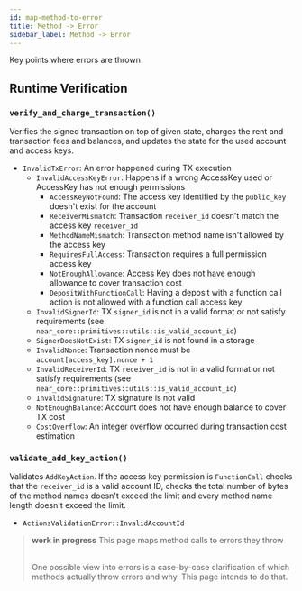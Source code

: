 ```yaml
---
id: map-method-to-error
title: Method -> Error
sidebar_label: Method -> Error
---
```



Key points where errors are thrown

## Runtime Verification

### `verify_and_charge_transaction()`

Verifies the signed transaction on top of given state, charges the rent and transaction fees and balances, and updates the state for the used account and access keys.

- `InvalidTxError`: An error happened during TX execution
  - `InvalidAccessKeyError`: Happens if a wrong AccessKey used or AccessKey has not enough permissions
    - `AccessKeyNotFound`: The access key identified by the `public_key` doesn't exist for the account
    - `ReceiverMismatch`:  Transaction `receiver_id` doesn't match the access key `receiver_id`
    - `MethodNameMismatch`: Transaction method name isn't allowed by the access key
    - `RequiresFullAccess`: Transaction requires a full permission access key
    - `NotEnoughAllowance`: Access Key does not have enough allowance to cover transaction cost
    - `DepositWithFunctionCall`: Having a deposit with a function call action is not allowed with a function call access key
  - `InvalidSignerId`: TX `signer_id` is not in a valid format or not satisfy requirements (see `near_core::primitives::utils::is_valid_account_id`)
  - `SignerDoesNotExist`: TX `signer_id` is not found in a storage
  - `InvalidNonce`: Transaction nonce must be `account[access_key].nonce + 1`
  - `InvalidReceiverId`: TX `receiver_id` is not in a valid format or not satisfy requirements (see `near_core::primitives::utils::is_valid_account_id`)
  - `InvalidSignature`: TX signature is not valid
  - `NotEnoughBalance`: Account does not have enough balance to cover TX cost
  - `CostOverflow`: An integer overflow occurred during transaction cost estimation

### `validate_add_key_action()`

Validates `AddKeyAction`. If the access key permission is `FunctionCall` checks that the `receiver_id` is a valid account ID, checks the total number of bytes of the method names doesn't exceed the limit and every method name length doesn't exceed the limit.

- `ActionsValidationError::InvalidAccountId`


<blockquote class="warning">
<strong>work in progress</strong> <span>This page maps method calls to errors they throw</span><br><br>

One possible view into errors is a case-by-case clarification of which methods actually throw errors and why.  This page intends to do that.

</blockquote>